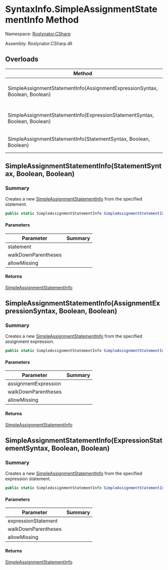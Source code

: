 # SyntaxInfo\.SimpleAssignmentStatementInfo Method

Namespace: [Roslynator.CSharp](../../README.md)

Assembly: Roslynator\.CSharp\.dll

## Overloads

| Method | Summary |
| ------ | ------- |
| SimpleAssignmentStatementInfo\(AssignmentExpressionSyntax, Boolean, Boolean\) | Creates a new [SimpleAssignmentStatementInfo](../../Syntax/SimpleAssignmentStatementInfo/README.md) from the specified assignment expression\. |
| SimpleAssignmentStatementInfo\(ExpressionStatementSyntax, Boolean, Boolean\) | Creates a new [SimpleAssignmentStatementInfo](../../Syntax/SimpleAssignmentStatementInfo/README.md) from the specified expression statement\. |
| SimpleAssignmentStatementInfo\(StatementSyntax, Boolean, Boolean\) | Creates a new [SimpleAssignmentStatementInfo](../../Syntax/SimpleAssignmentStatementInfo/README.md) from the specified statement\. |

## SimpleAssignmentStatementInfo\(StatementSyntax, Boolean, Boolean\)

### Summary

Creates a new [SimpleAssignmentStatementInfo](../../Syntax/SimpleAssignmentStatementInfo/README.md) from the specified statement\.

```csharp
public static SimpleAssignmentStatementInfo SimpleAssignmentStatementInfo(StatementSyntax statement, bool walkDownParentheses = true, bool allowMissing = false)
```

#### Parameters

| Parameter | Summary |
| --------- | ------- |
| statement | |
| walkDownParentheses | |
| allowMissing | |

#### Returns

[SimpleAssignmentStatementInfo](../../Syntax/SimpleAssignmentStatementInfo/README.md)


## SimpleAssignmentStatementInfo\(AssignmentExpressionSyntax, Boolean, Boolean\)

### Summary

Creates a new [SimpleAssignmentStatementInfo](../../Syntax/SimpleAssignmentStatementInfo/README.md) from the specified assignment expression\.

```csharp
public static SimpleAssignmentStatementInfo SimpleAssignmentStatementInfo(AssignmentExpressionSyntax assignmentExpression, bool walkDownParentheses = true, bool allowMissing = false)
```

#### Parameters

| Parameter | Summary |
| --------- | ------- |
| assignmentExpression | |
| walkDownParentheses | |
| allowMissing | |

#### Returns

[SimpleAssignmentStatementInfo](../../Syntax/SimpleAssignmentStatementInfo/README.md)


## SimpleAssignmentStatementInfo\(ExpressionStatementSyntax, Boolean, Boolean\)

### Summary

Creates a new [SimpleAssignmentStatementInfo](../../Syntax/SimpleAssignmentStatementInfo/README.md) from the specified expression statement\.

```csharp
public static SimpleAssignmentStatementInfo SimpleAssignmentStatementInfo(ExpressionStatementSyntax expressionStatement, bool walkDownParentheses = true, bool allowMissing = false)
```

#### Parameters

| Parameter | Summary |
| --------- | ------- |
| expressionStatement | |
| walkDownParentheses | |
| allowMissing | |

#### Returns

[SimpleAssignmentStatementInfo](../../Syntax/SimpleAssignmentStatementInfo/README.md)



